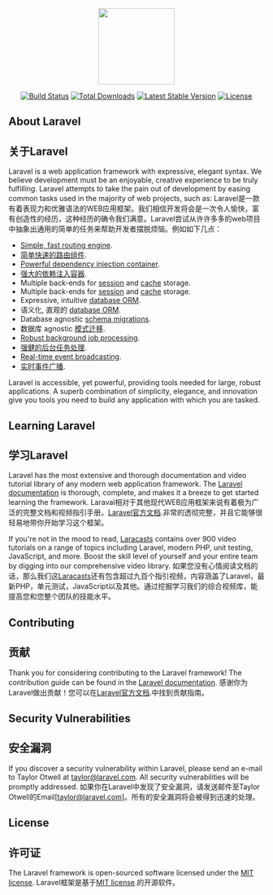 <p align="center"><a href="https://laravel.com" target="_blank"><img width="150"src="https://laravel.com/laravel.png"></a></p>

<p align="center">
<a href="https://travis-ci.org/laravel/framework"><img src="https://travis-ci.org/laravel/framework.svg" alt="Build Status"></a>
<a href="https://packagist.org/packages/laravel/framework"><img src="https://poser.pugx.org/laravel/framework/d/total.svg" alt="Total Downloads"></a>
<a href="https://packagist.org/packages/laravel/framework"><img src="https://poser.pugx.org/laravel/framework/v/stable.svg" alt="Latest Stable Version"></a>
<a href="https://packagist.org/packages/laravel/framework"><img src="https://poser.pugx.org/laravel/framework/license.svg" alt="License"></a>
</p>

## About Laravel
## 关于Laravel

Laravel is a web application framework with expressive, elegant syntax. We believe development must be an enjoyable, creative experience to be truly fulfilling. Laravel attempts to take the pain out of development by easing common tasks used in the majority of web projects, such as:
Laravel是一款有着表现力和优雅语法的WEB应用框架。我们相信开发将会是一次令人愉快，富有创造性的经历，这种经历的确令我们满意。Laravel尝试从许许多多的web项目中抽象出通用的简单的任务来帮助开发者摆脱烦恼。例如如下几点：

- [Simple, fast routing engine](https://laravel.com/docs/routing).
- [简单快速的路由组件](https://laravel.com/docs/routing).
- [Powerful dependency injection container](https://laravel.com/docs/container).
- [强大的依赖注入容器](https://laravel.com/docs/container).
- Multiple back-ends for [session](https://laravel.com/docs/session) and [cache](https://laravel.com/docs/cache) storage.
- Multiple back-ends for [session](https://laravel.com/docs/session) and [cache](https://laravel.com/docs/cache) storage.
- Expressive, intuitive [database ORM](https://laravel.com/docs/eloquent).
- 语义化, 直观的 [database ORM](https://laravel.com/docs/eloquent).
- Database agnostic [schema migrations](https://laravel.com/docs/migrations).
- 数据库 agnostic [模式迁移](https://laravel.com/docs/migrations).
- [Robust background job processing](https://laravel.com/docs/queues).
- [强健的后台任务处理](https://laravel.com/docs/queues).
- [Real-time event broadcasting](https://laravel.com/docs/broadcasting).
- [实时事件广播](https://laravel.com/docs/broadcasting).

Laravel is accessible, yet powerful, providing tools needed for large, robust applications. A superb combination of simplicity, elegance, and innovation give you tools you need to build any application with which you are tasked.


## Learning Laravel
## 学习Laravel

Laravel has the most extensive and thorough documentation and video tutorial library of any modern web application framework. The [Laravel documentation](https://laravel.com/docs) is thorough, complete, and makes it a breeze to get started learning the framework.
Laraval相对于其他现代WEB应用框架来说有着极为广泛的完整文档和视频指引手册。[Laravel官方文档](https://laravel.com/docs).非常的透彻完整，并且它能够很轻易地带你开始学习这个框架。

If you're not in the mood to read, [Laracasts](https://laracasts.com) contains over 900 video tutorials on a range of topics including Laravel, modern PHP, unit testing, JavaScript, and more. Boost the skill level of yourself and your entire team by digging into our comprehensive video library.
如果您没有心情阅读文档的话，那么我们这[Laracasts](https://laracasts.com)还有包含超过九百个指引视频，内容涵盖了Laravel，最新PHP，单元测试，JavaScript以及其他。通过挖掘学习我们的综合视频库，能提高您和您整个团队的技能水平。

## Contributing
## 贡献

Thank you for considering contributing to the Laravel framework! The contribution guide can be found in the [Laravel documentation](http://laravel.com/docs/contributions).
感谢你为Laravel做出贡献！您可以在[Laravel官方文档](http://laravel.com/docs/contributions).中找到贡献指南。

## Security Vulnerabilities
## 安全漏洞

If you discover a security vulnerability within Laravel, please send an e-mail to Taylor Otwell at taylor@laravel.com. All security vulnerabilities will be promptly addressed.
如果你在Laravel中发现了安全漏洞，请发送邮件至Taylor Otwell的Email[taylor@laravel.com]。所有的安全漏洞将会被得到迅速的处理。

## License
## 许可证

The Laravel framework is open-sourced software licensed under the [MIT license](http://opensource.org/licenses/MIT).
Laravel框架是基于[MIT license](http://opensource.org/licenses/MIT).的开源软件。

